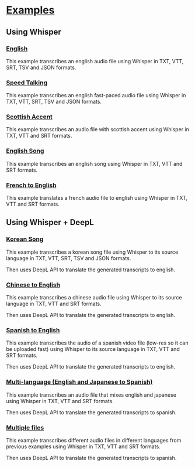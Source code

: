 # [Examples](https://carleslc.me/AudioToText/examples/)

## Using Whisper

### [English](english)

This example transcribes an english audio file using Whisper in TXT, VTT, SRT, TSV and JSON formats.

### [Speed Talking](speed-talking)

This example transcribes an english fast-paced audio file using Whisper in TXT, VTT, SRT, TSV and JSON formats.

### [Scottish Accent](scottish-accent)

This example transcribes an audio file with scottish accent using Whisper in TXT, VTT and SRT formats.

### [English Song](english-song)

This example transcribes an english song using Whisper in TXT, VTT and SRT formats.

### [French to English](french-to-english)

This example translates a french audio file to english using Whisper in TXT, VTT and SRT formats.

## Using Whisper + DeepL

### [Korean Song](korean-song-to-english-deepl)

This example transcribes a korean song file using Whisper to its source language in TXT, VTT, SRT, TSV and JSON formats.

Then uses DeepL API to translate the generated transcripts to english.

### [Chinese to English](chinese-to-english-deepl)

This example transcribes a chinese audio file using Whisper to its source language in TXT, VTT and SRT formats.

Then uses DeepL API to translate the generated transcripts to english.

### [Spanish to English](spanish-to-english-deepl)

This example transcribes the audio of a spanish video file (low-res so it can be uploaded fast) using Whisper to its source language in TXT, VTT and SRT formats.

Then uses DeepL API to translate the generated transcripts to english.

### [Multi-language (English and Japanese to Spanish)](multi-language)

This example transcribes an audio file that mixes english and japanese using Whisper in TXT, VTT and SRT formats.

Then uses DeepL API to translate the generated transcripts to spanish.

### [Multiple files](multiple-files)

This example transcribes different audio files in different languages from previous examples using Whisper in TXT, VTT and SRT formats.

Then uses DeepL API to translate the generated transcripts to spanish.
